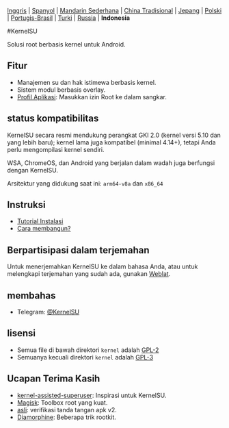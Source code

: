 [Inggris](README.md) | [Spanyol](README_ES.md) | [Mandarin Sederhana](README_CN.md) | [China Tradisional](README_TW.md) | [Jepang](README_JP.md) | [Polski](README_PL.md) | [Portugis-Brasil](README_PT-BR.md) | [Turki](README_TR.md) | [Russia](README_RU.md) | **Indonesia**

#KernelSU

Solusi root berbasis kernel untuk Android.

## Fitur

- Manajemen su dan hak istimewa berbasis kernel.
- Sistem modul berbasis overlay.
- [Profil Aplikasi](https://kernelsu.org/guide/app-profile.html): Masukkan izin Root ke dalam sangkar.

## status kompatibilitas

KernelSU secara resmi mendukung perangkat GKI 2.0 (kernel versi 5.10 dan yang lebih baru); kernel lama juga kompatibel (minimal 4.14+), tetapi Anda perlu mengompilasi kernel sendiri.

WSA, ChromeOS, dan Android yang berjalan dalam wadah juga berfungsi dengan KernelSU.

Arsitektur yang didukung saat ini: `arm64-v8a` dan `x86_64`

## Instruksi

- [Tutorial Instalasi](https://kernelsu.org/zh_CN/guide/installation.html)
- [Cara membangun? ](https://kernelsu.org/zh_CN/guide/how-to-build.html)

## Berpartisipasi dalam terjemahan

Untuk menerjemahkan KernelSU ke dalam bahasa Anda, atau untuk melengkapi terjemahan yang sudah ada, gunakan [Weblat](https://hosted.weblate.org/engage/kernelsu/).

## membahas

- Telegram: [@KernelSU](https://t.me/KernelSU)

## lisensi

- Semua file di bawah direktori `kernel` adalah [GPL-2](https://www.gnu.org/licenses/old-licenses/gpl-2.0.en.html)
- Semuanya kecuali direktori `kernel` adalah [GPL-3](https://www.gnu.org/licenses/gpl-3.0.html)

## Ucapan Terima Kasih

- [kernel-assisted-superuser](https://git.zx2c4.com/kernel-assisted-superuser/about/): Inspirasi untuk KernelSU.
- [Magisk](https://github.com/topjohnwu/Magisk): Toolbox root yang kuat.
- [asli](https://github.com/brevent/genuine/): verifikasi tanda tangan apk v2.
- [Diamorphine](https://github.com/m0nad/Diamorphine): Beberapa trik rootkit.
